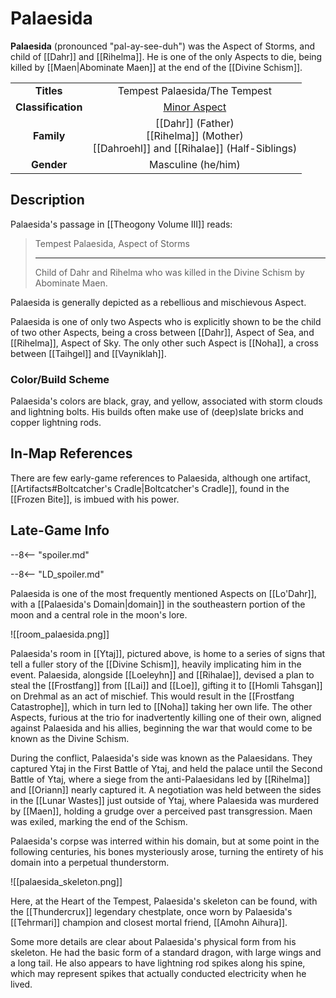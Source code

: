 # Palaesida

**Palaesida** (pronounced "pal-ay-see-duh") was the Aspect of Storms, and child of [[Dahr]] and [[Rihelma]]. He is one of the only Aspects to die, being killed by [[Maen|Abominate Maen]] at the end of the [[Divine Schism]].

|  |  |
|:----------:|:----------------------:|
| **Titles** | Tempest Palaesida/The Tempest |
| **Classification** | [Minor Aspect](/Lore/Higher_Beings/Aspects/Minor_Aspects/) |
| **Family** | [[Dahr]] (Father) <br> [[Rihelma]] (Mother) <br> [[Dahroehl]] and [[Rihalae]] (Half-Siblings) |
| **Gender** | Masculine (he/him) |

## Description

Palaesida's passage in [[Theogony Volume III]] reads:

> Tempest Palaesida, Aspect of Storms
> ***
> Child of Dahr and Rihelma who was killed in the Divine Schism by Abominate Maen.

Palaesida is generally depicted as a rebellious and mischievous Aspect.

Palaesida is one of only two Aspects who is explicitly shown to be the child of two other Aspects, being a cross between [[Dahr]], Aspect of Sea, and [[Rihelma]], Aspect of Sky. The only other such Aspect is [[Noha]], a cross between [[Taihgel]] and [[Vayniklah]].

### Color/Build Scheme

Palaesida's colors are black, gray, and yellow, associated with storm clouds and lightning bolts. His builds often make use of (deep)slate bricks and copper lightning rods.

## In-Map References

There are few early-game references to Palaesida, although one artifact, [[Artifacts#Boltcatcher's Cradle|Boltcatcher's Cradle]], found in the [[Frozen Bite]], is imbued with his power.

## Late-Game Info

--8<-- "spoiler.md"

--8<-- "LD_spoiler.md"

Palaesida is one of the most frequently mentioned Aspects on [[Lo'Dahr]], with a [[Palaesida's Domain|domain]] in the southeastern portion of the moon and a central role in the moon's lore.

![[room_palaesida.png]]

Palaesida's room in [[Ytaj]], pictured above, is home to a series of signs that tell a fuller story of the [[Divine Schism]], heavily implicating him in the event. Palaesida, alongside [[Loeleyhn]] and [[Rihalae]], devised a plan to steal the [[Frostfang]] from [[Lai]] and [[Loe]], gifting it to [[Homli Tahsgan]] on Drehmal as an act of mischief. This would result in the [[Frostfang Catastrophe]], which in turn led to [[Noha]] taking her own life. The other Aspects, furious at the trio for inadvertently killing one of their own, aligned against Palaesida and his allies, beginning the war that would come to be known as the Divine Schism.

During the conflict, Palaesida's side was known as the Palaesidans. They captured Ytaj in the First Battle of Ytaj, and held the palace until the Second Battle of Ytaj, where a siege from the anti-Palaesidans led by [[Rihelma]] and [[Oriann]] nearly captured it. A negotiation was held between the sides in the [[Lunar Wastes]] just outside of Ytaj, where Palaesida was murdered by [[Maen]], holding a grudge over a perceived past transgression. Maen was exiled, marking the end of the Schism.

Palaesida's corpse was interred within his domain, but at some point in the following centuries, his bones mysteriously arose, turning the entirety of his domain into a perpetual thunderstorm. 

![[palaesida_skeleton.png]]

Here, at the Heart of the Tempest, Palaesida's skeleton can be found, with the [[Thundercrux]] legendary chestplate, once worn by Palaesida's [[Tehrmari]] champion and closest mortal friend, [[Amohn Aihura]]. 

Some more details are clear about Palaesida's physical form from his skeleton. He had the basic form of a standard dragon, with large wings and a long tail. He also appears to have lightning rod spikes along his spine, which may represent spikes that actually conducted electricity when he lived.
